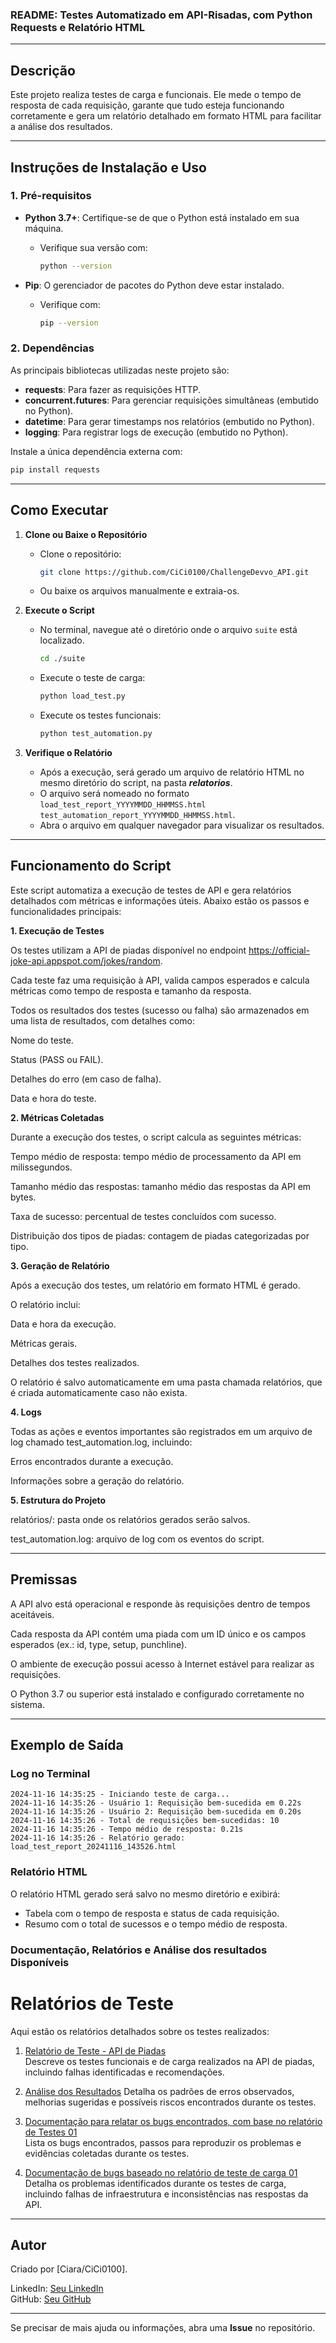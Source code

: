 ### README: Testes Automatizado em API-Risadas, com Python Requests e Relatório HTML

---

## **Descrição**

Este projeto realiza testes de carga e funcionais. Ele mede o tempo de resposta de cada requisição, garante que tudo esteja funcionando corretamente e gera um relatório detalhado em formato HTML para facilitar a análise dos resultados.

---

## **Instruções de Instalação e Uso**

### **1. Pré-requisitos**

- **Python 3.7+**: Certifique-se de que o Python está instalado em sua máquina.
  - Verifique sua versão com:
    ```bash
    python --version
    ```

- **Pip**: O gerenciador de pacotes do Python deve estar instalado.
  - Verifique com:
    ```bash
    pip --version
    ```

### **2. Dependências**

As principais bibliotecas utilizadas neste projeto são:

- **requests**: Para fazer as requisições HTTP.
- **concurrent.futures**: Para gerenciar requisições simultâneas (embutido no Python).
- **datetime**: Para gerar timestamps nos relatórios (embutido no Python).
- **logging**: Para registrar logs de execução (embutido no Python).

Instale a única dependência externa com:
```bash
pip install requests
```

---

## **Como Executar**

1. **Clone ou Baixe o Repositório**
   - Clone o repositório:
     ```bash
     git clone https://github.com/CiCi0100/ChallengeDevvo_API.git
     ```
   - Ou baixe os arquivos manualmente e extraia-os.

2. **Execute o Script**
   - No terminal, navegue até o diretório onde o arquivo `suite` está localizado.
     ```bash
     cd ./suite
     ```
   - Execute o teste de carga:
     ```bash
     python load_test.py
     ```
   - Execute os testes funcionais:
     ```bash
     python test_automation.py
     ```

3. **Verifique o Relatório**
   - Após a execução, será gerado um arquivo de relatório HTML no mesmo diretório do script, na pasta ***relatorios***.
   - O arquivo será nomeado no formato `load_test_report_YYYYMMDD_HHMMSS.html`
`test_automation_report_YYYYMMDD_HHMMSS.html`.
   - Abra o arquivo em qualquer navegador para visualizar os resultados.

---

## **Funcionamento do Script**

Este script automatiza a execução de testes de API e gera relatórios detalhados com métricas e informações úteis. Abaixo estão os passos e funcionalidades principais:

**1. Execução de Testes**

Os testes utilizam a API de piadas disponível no endpoint https://official-joke-api.appspot.com/jokes/random.

Cada teste faz uma requisição à API, valida campos esperados e calcula métricas como tempo de resposta e tamanho da resposta.

Todos os resultados dos testes (sucesso ou falha) são armazenados em uma lista de resultados, com detalhes como:

Nome do teste.

Status (PASS ou FAIL).

Detalhes do erro (em caso de falha).

Data e hora do teste.



**2. Métricas Coletadas**

Durante a execução dos testes, o script calcula as seguintes métricas:

Tempo médio de resposta: tempo médio de processamento da API em milissegundos.

Tamanho médio das respostas: tamanho médio das respostas da API em bytes.

Taxa de sucesso: percentual de testes concluídos com sucesso.

Distribuição dos tipos de piadas: contagem de piadas categorizadas por tipo.


**3. Geração de Relatório**

Após a execução dos testes, um relatório em formato HTML é gerado.

O relatório inclui:

Data e hora da execução.

Métricas gerais.

Detalhes dos testes realizados.


O relatório é salvo automaticamente em uma pasta chamada relatórios, que é criada automaticamente caso não exista.


**4. Logs**

Todas as ações e eventos importantes são registrados em um arquivo de log chamado test_automation.log, incluindo:

Erros encontrados durante a execução.

Informações sobre a geração do relatório.



**5. Estrutura do Projeto**

relatórios/: pasta onde os relatórios gerados serão salvos.

test_automation.log: arquivo de log com os eventos do script.



---

## **Premissas**

A API alvo está operacional e responde às requisições dentro de tempos aceitáveis.

Cada resposta da API contém uma piada com um ID único e os campos esperados (ex.: id, type, setup, punchline).

O ambiente de execução possui acesso à Internet estável para realizar as requisições.

O Python 3.7 ou superior está instalado e configurado corretamente no sistema.

---

## **Exemplo de Saída**

### **Log no Terminal**
```plaintext
2024-11-16 14:35:25 - Iniciando teste de carga...
2024-11-16 14:35:26 - Usuário 1: Requisição bem-sucedida em 0.22s
2024-11-16 14:35:26 - Usuário 2: Requisição bem-sucedida em 0.20s
2024-11-16 14:35:26 - Total de requisições bem-sucedidas: 10
2024-11-16 14:35:26 - Tempo médio de resposta: 0.21s
2024-11-16 14:35:26 - Relatório gerado: load_test_report_20241116_143526.html
```

### **Relatório HTML**
O relatório HTML gerado será salvo no mesmo diretório e exibirá:
- Tabela com o tempo de resposta e status de cada requisição.
- Resumo com o total de sucessos e o tempo médio de resposta.

### **Documentação, Relatórios e Análise dos resultados Disponíveis**

# Relatórios de Teste

Aqui estão os relatórios detalhados sobre os testes realizados:

1. [Relatório de Teste - API de Piadas]([./docs/Relatório%20de%20Teste%20-%20API%20de%20Piadas.pdf](https://docs.google.com/document/d/1NmxhKje6i41G64J4319cuSx1m23UwfZBT5vpjw_4xXA/edit?usp=drivesdk))  
   Descreve os testes funcionais e de carga realizados na API de piadas, incluindo falhas identificadas e recomendações.

2. [Análise dos Resultados]([https://docs.google.com/document/d/1hEOmjIEzU4qRVKS6w607_Jc5Qj1-dZa49FbnbeRRJp4/edit?usp=drivesdk](https://docs.google.com/document/d/1hEOmjIEzU4qRVKS6w607_Jc5Qj1-dZa49FbnbeRRJp4/edit?usp=drivesdk)](https://docs.google.com/document/d/1hEOmjIEzU4qRVKS6w607_Jc5Qj1-dZa49FbnbeRRJp4/edit?usp=drivesdk))  
   Detalha os padrões de erros observados, melhorias sugeridas e possíveis riscos encontrados durante os testes.

3. [Documentação para relatar os bugs encontrados, com base no relatório de Testes 01]([./docs/Documentação%20para%20relatar%20os%20bugs%20encontrados,%20com%20base%20no%20relatório%20de%20Testes%2001.pdf](https://docs.google.com/document/d/149U0eBfemnh5eaPDsXfGuzGX8jqI6uH-wguRN-cIxpQ/edit?usp=drivesdk))  
   Lista os bugs encontrados, passos para reproduzir os problemas e evidências coletadas durante os testes.

4. [Documentação de bugs baseado no relatório de teste de carga 01]([./docs/Documentação%20de%20bugs%20baseado%20no%20relatório%20de%20teste%20de%20carga%2001.pdf](https://docs.google.com/document/d/1I19g6yZJS2PVz9oAojd3h8KVG0prPNhh8zG8PYzsTIA/edit?usp=drivesdk))  
   Detalha os problemas identificados durante os testes de carga, incluindo falhas de infraestrutura e inconsistências nas respostas da API.

---

## **Autor**

Criado por [Ciara/CiCi0100].  

LinkedIn: [Seu LinkedIn](https://www.linkedin.com/in/ciaradepaulanascimento0206/)  
GitHub: [Seu GitHub](https://github.com/CiCi0100)  

--- 

Se precisar de mais ajuda ou informações, abra uma **Issue** no repositório.
